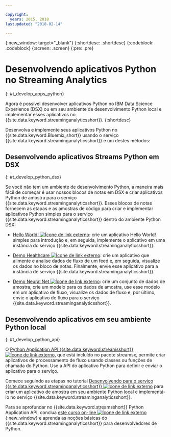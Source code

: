 ```yaml
---

copyright:
  years: 2015, 2018
lastupdated: "2018-02-14"

---
```


<!-- Attribute definitions -->
{:new_window: target="_blank"}
{:shortdesc: .shortdesc}
{:codeblock: .codeblock}
{:screen: .screen}
{:pre: .pre}

# Desenvolvendo aplicativos Python no Streaming Analytics
{: #t_develop_apps_python}

Agora é possível desenvolver aplicativos Python no IBM Data Science Experience (DSX) ou em seu ambiente de desenvolvimento Python local e implementar esses aplicativos no {{site.data.keyword.streaminganalyticsshort}}.
{:shortdesc}

Desenvolva e implemente seus aplicativos Python no {{site.data.keyword.Bluemix_short}} usando o serviço {{site.data.keyword.streaminganalyticsshort}} e um destes métodos:


## Desenvolvendo aplicativos Streams Python em DSX
{: #t_develop_python_dsx}

Se você não tem um ambiente de desenvolvimento Python, a maneira mais fácil de começar é usar nossos blocos de notas em DSX e criar aplicativos Python de amostra para o serviço {{site.data.keyword.streaminganalyticsshort}}. Esses blocos de notas fornecem as etapas e as amostras de código para criar e implementar aplicativos Python simples para o serviço {{site.data.keyword.streaminganalyticsshort}} dentro do ambiente Python DSX:

* [Hello World! ![Ícone de link externo](../../icons/launch-glyph.svg "Ícone de link externo")](https://apsportal.ibm.com/exchange/public/entry/view/9fc33ce7301f10e21a9f92039ca9c6e8): crie um aplicativo Hello World! simples para introdução e, em seguida, implemente o aplicativo em uma instância do serviço {{site.data.keyword.streaminganalyticsshort}}.

* [Demo Healthcare ![Ícone de link externo](../../icons/launch-glyph.svg "Ícone de link externo")](https://apsportal.ibm.com/exchange/public/entry/view/9fc33ce7301f10e21a9f92039cad29a6): crie um aplicativo que alimente e analise dados de fluxo de um feed e, em seguida, visualize os dados no bloco de notas. Finalmente, envie esse aplicativo para a instância de serviço {{site.data.keyword.streaminganalyticsshort}}.

* [Demo Neural Net ![Ícone de link externo](../../icons/launch-glyph.svg "Ícone de link externo")](https://apsportal.ibm.com/exchange/public/entry/view/9fc33ce7301f10e21a9f92039ca60bb7): crie um conjunto de dados de amostra, crie um modelo para os dados de amostra, use esse modelo em um aplicativo de fluxo, visualize os dados de fluxo e, por último, envie o aplicativo de fluxo para o serviço {{site.data.keyword.streaminganalyticsshort}}.

## Desenvolvendo aplicativos em seu ambiente Python local
 {: #t_develop_python_api}

 O [Python Application API {{site.data.keyword.streamsshort}} ![Ícone de link externo](../../icons/launch-glyph.svg "Ícone de link externo")](http://ibmstreams.github.io/streamsx.documentation/docs/python/python-appapi-devguide/#50-api-features), que está incluído no pacote streamsx, permite criar aplicativos de processamento de fluxo usando classes ou funções de chamada do Python. Use a API do aplicativo Python para definir e enviar o aplicativo para o serviço.

Comece seguindo as etapas no tutorial [Desenvolvendo para o serviço {{site.data.keyword.streaminganalyticsshort}} ![Ícone de link externo](../../icons/launch-glyph.svg "Ícone de link externo")](http://ibmstreams.github.io/streamsx.documentation/docs/python/1.6/python-appapi-devguide-2a/index.html) para criar um aplicativo de amostra em seu ambiente Python local e implementá-lo no serviço {{site.data.keyword.streaminganalyticsshort}}.

Para se aprofundar no {{site.data.keyword.streamsshort}} Python Application API, conclua [este curso on-line ![Ícone de link externo](../../icons/launch-glyph.svg "Ícone de link externo")](https://developer.ibm.com/courses/all/streaming-analytics-basics-python-developers/){:new_window} e aprenda as noções básicas do {{site.data.keyword.streaminganalyticsshort}} para desenvolvedores de Python.
